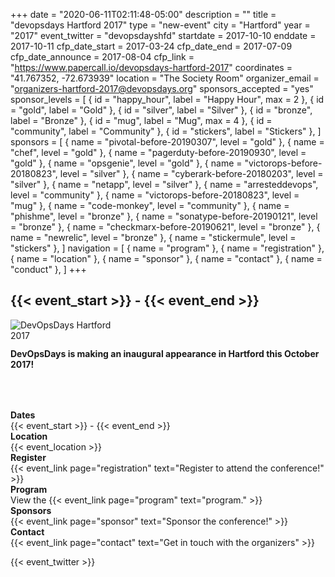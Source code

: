 +++
date = "2020-06-11T02:11:48-05:00"
description = ""
title = "devopsdays Hartford 2017"
type = "new-event"
city = "Hartford"
year = "2017"
event_twitter = "devopsdayshfd"
startdate = 2017-10-10
enddate = 2017-10-11
cfp_date_start = 2017-03-24
cfp_date_end = 2017-07-09
cfp_date_announce = 2017-08-04
cfp_link = "https://www.papercall.io/devopsdays-hartford-2017"
coordinates = "41.767352, -72.673939"
location = "The Society Room"
organizer_email = "organizers-hartford-2017@devopsdays.org"
sponsors_accepted = "yes"
sponsor_levels = [
    { id = "happy_hour", label = "Happy Hour", max = 2 },
    { id = "gold", label = "Gold" },
    { id = "silver", label = "Silver" },
    { id = "bronze", label = "Bronze" },
    { id = "mug", label = "Mug", max = 4 },
    { id = "community", label = "Community" },
    { id = "stickers", label = "Stickers" },
]
sponsors = [
    { name = "pivotal-before-20190307", level = "gold" },
    { name = "chef", level = "gold" },
    { name = "pagerduty-before-20190930", level = "gold" },
    { name = "opsgenie", level = "gold" },
    { name = "victorops-before-20180823", level = "silver" },
    { name = "cyberark-before-20180203", level = "silver" },
    { name = "netapp", level = "silver" },
    { name = "arresteddevops", level = "community" },
    { name = "victorops-before-20180823", level = "mug" },
    { name = "code-monkey", level = "community" },
    { name = "phishme", level = "bronze" },
    { name = "sonatype-before-20190121", level = "bronze" },
    { name = "checkmarx-before-20190621", level = "bronze" },
    { name = "newrelic", level = "bronze" },
    { name = "stickermule", level = "stickers" },
]
navigation = [
    { name = "program" },
    { name = "registration" },
    { name = "location" },
    { name = "sponsor" },
    { name = "contact" },
    { name = "conduct" },
]
+++
<h2>{{< event_start >}} - {{< event_end >}}</h2>

<div style="float:left;">
  <img alt="DevOpsDays Hartford 2017" src="/events/2017/hartford/logo.png" style="max-width: 90%;">
</div>


<p style="margin-top: 4rem; margin-bottom: 4rem;"><strong>DevOpsDays is making an inaugural appearance in Hartford this October 2017!</strong></p>


<div class = "row">
  <div class = "col-md-2">
    <strong>Dates</strong>
  </div>
  <div class = "col-md-8">
    {{< event_start >}} - {{< event_end >}}
  </div>
</div>

<div class = "row">
  <div class = "col-md-2">
    <strong>Location</strong>
  </div>
  <div class = "col-md-8">
    {{< event_location >}}
  </div>
</div>

<div class = "row">
  <div class = "col-md-2">
    <strong>Register</strong>
  </div>
  <div class = "col-md-8">
    {{< event_link page="registration" text="Register to attend the conference!" >}}
  </div>
</div>

<!-- <div class = "row">
  <div class = "col-md-2">
    <strong>Propose</strong>
  </div>
  <div class = "col-md-8">
    {{< event_link page="propose" text="Propose a talk!" >}}
  </div>
</div> -->

<div class = "row">
  <div class = "col-md-2">
    <strong>Program</strong>
  </div>
  <div class = "col-md-8">
    View the {{< event_link page="program" text="program." >}}
  </div>
</div>

<!-- <div class = "row">
  <div class = "col-md-2">
    <strong>Speakers</strong>
  </div>
  <div class = "col-md-8">
    Check out the {{< event_link page="speakers" text="speakers!" >}}
  </div>
</div> -->

<div class = "row">
  <div class = "col-md-2">
    <strong>Sponsors</strong>
  </div>
  <div class = "col-md-8">
    {{< event_link page="sponsor" text="Sponsor the conference!" >}}
  </div>
</div>

<div class = "row">
  <div class = "col-md-2">
    <strong>Contact</strong>
  </div>
  <div class = "col-md-8">
    {{< event_link page="contact" text="Get in touch with the organizers" >}}
  </div>
</div>

{{< event_twitter >}}
